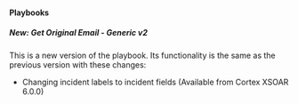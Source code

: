 
#### Playbooks
##### New: Get Original Email - Generic v2
This is a new version of the playbook. Its functionality is the same as the previous version with these changes:
  - Changing incident labels to incident fields (Available from Cortex XSOAR 6.0.0)
